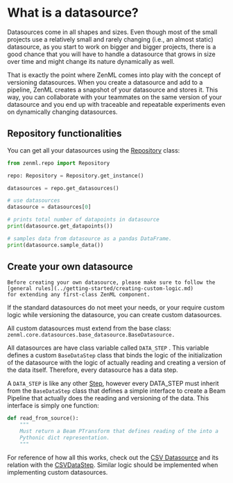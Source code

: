 # What is a datasource?

Datasources come in all shapes and sizes. Even though most of the small projects use a relatively small and rarely changing \(i.e., an almost static\) datasource, as you start to work on bigger and bigger projects, there is a good chance that you will have to handle a datasource that grows in size over time and might change its nature dynamically as well.

That is exactly the point where ZenML comes into play with the concept of versioning datasources. When you create a datasource and add to a pipeline, ZenML creates a snapshot of your datasource and stores it. This way, you can collaborate with your teammates on the same version of your datasource and you end up with traceable and repeatable experiments even on dynamically changing datasources.

## Repository functionalities
You can get all your datasources using the [Repository](../repository/what-is-a-repository.md) class:

```python
from zenml.repo import Repository

repo: Repository = Repository.get_instance()

datasources = repo.get_datasources()

# use datasources
datasource = datasources[0]

# prints total number of datapoints in datasource
print(datasource.get_datapoints())

# samples data from datasource as a pandas DataFrame.
print(datasource.sample_data())
```

## Create your own datasource

```{warning}
Before creating your own datasource, please make sure to follow the [general rules](../getting-started/creating-custom-logic.md)
for extending any first-class ZenML component.
```

If the standard datasources do not meet your needs, or your require custom logic while versioning the datasource, you can create custom datasources. 

All custom datasources must extend from the base class: `zenml.core.datasources.base_datasource.BaseDatasource.`

All datasources are have class variable called `DATA_STEP` . This variable defines a custom `BaseDataStep` class that binds the logic of the initialization of the datasource with the logic of actually reading and creating a version of the data itself. Therefore, every datasource has a data step. 

A `DATA_STEP` is like any other [Step](../steps/what-is-a-step.md), however every DATA\_STEP must inherit from the `BaseDataStep` class that defines a simple interface to create a Beam Pipeline that actually does the reading and versioning of the data. This interface is simply one function:

```python
def read_from_source():
    """
    Must return a Beam PTransform that defines reading of the into a 
    Pythonic dict representation.
    """
```

For reference of how all this works, check out the [CSV Datasource](https://github.com/maiot-io/zenml/blob/main/zenml/core/datasources/csv_datasource.py) and its relation with the [CSVDataStep](https://github.com/maiot-io/zenml/blob/main/zenml/core/steps/data/csv_data_step.py). Similar logic should be implemented when implementing custom datasources.

